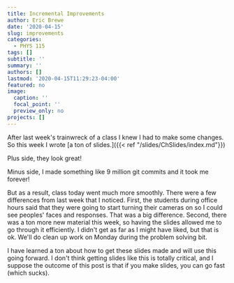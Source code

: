 ```yaml
---
title: Incremental Improvements 
author: Eric Brewe
date: '2020-04-15'
slug: improvements
categories:
  - PHYS 115
tags: []
subtitle: ''
summary: ''
authors: []
lastmod: '2020-04-15T11:29:23-04:00'
featured: no
image:
  caption: ''
  focal_point: ''
  preview_only: no
projects: []
---
```


After last week's trainwreck of a class I knew I had to make some changes. So this week I wrote [a ton of slides.]({{< ref "/slides/ChSlides/index.md"}})  

Plus side, they look great! 

Minus side, I made something like 9 million git commits and it took me forever!

But as a result, class today went much more smoothly. There were a few differences from last week that I noticed. First, the students during office hours said that they were going to start turning their cameras on so I could see peoples' faces and responses.  That was a big difference. Second, there was a ton more new material this week, so having the slides allowed me to go through it efficiently. I didn't get as far as I might have liked, but that is ok. We'll do clean up work on Monday during the problem solving bit. 

I have learned a ton about how to get these slides made and will use this going forward.  I don't think getting slides like this is totally critical, and I suppose the outcome of this post is that if you make slides, you can go fast (which sucks).




